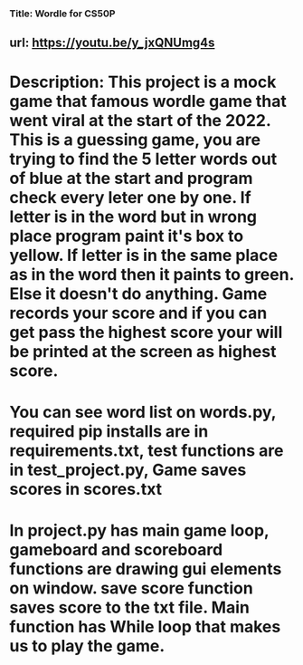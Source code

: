 ###  Title: Wordle for CS50P

## url: https://youtu.be/y_jxQNUmg4s

# Description: This project is a mock game that famous wordle game that went viral at the start of the 2022. This is a guessing game, you are trying to find the 5 letter words out of blue at the start and program check every leter one by one. If letter is in the word but in wrong place program paint it's box to yellow. If letter is in the same place as in the word then it paints to green. Else it doesn't do anything. Game records your score and if you can get pass the highest score your will be printed at the screen as highest score.

# You can see word list on words.py, required pip installs are in requirements.txt, test functions are in test_project.py, Game saves scores in scores.txt
# In project.py has main game loop, gameboard and scoreboard functions are drawing gui elements on window. save score function saves score to the txt file. Main function has While loop that makes us to play the game.

